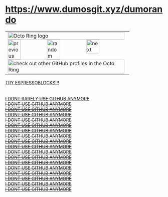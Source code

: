 # https://www.dumosgit.xyz/dumorando
<table><tbody><tr><td><a href="https://octo-ring.com/"><img src="https://octo-ring.com/static/img/widget/top.png" width="99%" alt="Octo Ring logo" align="top"></a><br><a href="https://octo-ring.com/p/dumorando/prev"><img src="https://octo-ring.com/static/img/widget/prev.png" width="33%" alt="previous" align="top" title="previous profile"></a><a href="https://octo-ring.com/p/dumorando/random"><img src="https://octo-ring.com/static/img/widget/random.png" width="33%" alt="random" align="top" title="random profile"></a><a href="https://octo-ring.com/p/dumorando/next"><img src="https://octo-ring.com/static/img/widget/next.png" width="33%" alt="next" align="top" title="next profile"></a><br><a href="https://octo-ring.com/"><img src="https://octo-ring.com/static/img/widget/bottom.png" width="99%" alt="check out other GitHub profiles in the Octo Ring" align="top"></a></td></tr></tbody></table>
<a href="https://espressoblocks.com">TRY ESPRESSOBLOCKS!!!</a><br /><br /><br />
<s>
  <a href="https://www.dumosgit.xyz/dumorando">I <s>DONT</s> RARELY USE GITHUB ANYMORE</a><br />
<a href="https://www.dumosgit.xyz/dumorando">I DONT USE GITHUB ANYMORE</a><br />
<a href="https://www.dumosgit.xyz/dumorando">I DONT USE GITHUB ANYMORE</a><br />
<a href="https://www.dumosgit.xyz/dumorando">I DONT USE GITHUB ANYMORE</a><br />
<a href="https://www.dumosgit.xyz/dumorando">I DONT USE GITHUB ANYMORE</a><br />
<a href="https://www.dumosgit.xyz/dumorando">I DONT USE GITHUB ANYMORE</a><br />
<a href="https://www.dumosgit.xyz/dumorando">I DONT USE GITHUB ANYMORE</a><br />
<a href="https://www.dumosgit.xyz/dumorando">I DONT USE GITHUB ANYMORE</a><br />
<a href="https://www.dumosgit.xyz/dumorando">I DONT USE GITHUB ANYMORE</a><br />
<a href="https://www.dumosgit.xyz/dumorando">I DONT USE GITHUB ANYMORE</a><br />
<a href="https://www.dumosgit.xyz/dumorando">I DONT USE GITHUB ANYMORE</a><br />
<a href="https://www.dumosgit.xyz/dumorando">I DONT USE GITHUB ANYMORE</a><br />
<a href="https://www.dumosgit.xyz/dumorando">I DONT USE GITHUB ANYMORE</a><br />
<a href="https://www.dumosgit.xyz/dumorando">I DONT USE GITHUB ANYMORE</a><br />
<a href="https://www.dumosgit.xyz/dumorando">I DONT USE GITHUB ANYMORE</a><br />
<a href="https://www.dumosgit.xyz/dumorando">I DONT USE GITHUB ANYMORE</a><br />
<a href="https://www.dumosgit.xyz/dumorando">I DONT USE GITHUB ANYMORE</a><br />
<a href="https://www.dumosgit.xyz/dumorando">I DONT USE GITHUB ANYMORE</a><br />
</s>
